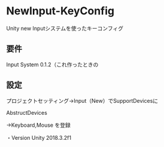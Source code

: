 # NewInput-KeyConfig
Unity new Inputシステムを使ったキーコンフィグ

## 要件
Input System 0.1.2（これ作ったときの

## 設定
プロジェクトセッティング→Input（New）でSupportDevicesに

AbstructDevices

→Keyboard,Mouse
を登録

・Version
Unity 2018.3.2f1
